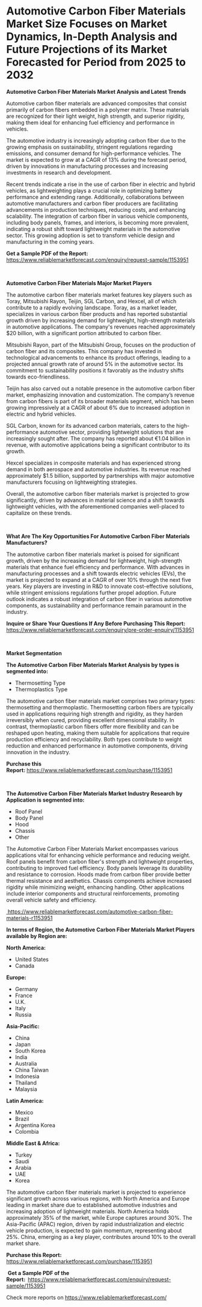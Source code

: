 <p><h1>Automotive Carbon Fiber Materials Market Size Focuses on Market Dynamics, In-Depth Analysis and Future Projections of its Market Forecasted for Period from 2025 to 2032</h1></p><p><strong>Automotive Carbon Fiber Materials Market Analysis and Latest Trends</strong></p>
<p><p>Automotive carbon fiber materials are advanced composites that consist primarily of carbon fibers embedded in a polymer matrix. These materials are recognized for their light weight, high strength, and superior rigidity, making them ideal for enhancing fuel efficiency and performance in vehicles. </p><p>The automotive industry is increasingly adopting carbon fiber due to the growing emphasis on sustainability, stringent regulations regarding emissions, and consumer demand for high-performance vehicles. The market is expected to grow at a CAGR of 13% during the forecast period, driven by innovations in manufacturing processes and increasing investments in research and development. </p><p>Recent trends indicate a rise in the use of carbon fiber in electric and hybrid vehicles, as lightweighting plays a crucial role in optimizing battery performance and extending range. Additionally, collaborations between automotive manufacturers and carbon fiber producers are facilitating advancements in production techniques, reducing costs, and enhancing scalability. The integration of carbon fiber in various vehicle components, including body panels, frames, and interiors, is becoming more prevalent, indicating a robust shift toward lightweight materials in the automotive sector. This growing adoption is set to transform vehicle design and manufacturing in the coming years.</p></p>
<p><strong>Get a Sample PDF of the Report:&nbsp;</strong> <a href="https://www.reliablemarketforecast.com/enquiry/request-sample/1153951?utm_campaign=3081&utm_medium=2&utm_source=Github&utm_content=ia&utm_term=26032025&utm_id=automotive-carbon-fiber-materials">https://www.reliablemarketforecast.com/enquiry/request-sample/1153951</a></p>
<p>&nbsp;</p>
<p><strong>Automotive Carbon Fiber Materials Major Market Players</strong></p>
<p><p>The automotive carbon fiber materials market features key players such as Toray, Mitsubishi Rayon, Teijin, SGL Carbon, and Hexcel, all of which contribute to a rapidly evolving landscape. Toray, as a market leader, specializes in various carbon fiber products and has reported substantial growth driven by increasing demand for lightweight, high-strength materials in automotive applications. The company's revenues reached approximately $20 billion, with a significant portion attributed to carbon fiber.</p><p>Mitsubishi Rayon, part of the Mitsubishi Group, focuses on the production of carbon fiber and its composites. This company has invested in technological advancements to enhance its product offerings, leading to a projected annual growth rate of around 5% in the automotive sector. Its commitment to sustainability positions it favorably as the industry shifts towards eco-friendliness.</p><p>Teijin has also carved out a notable presence in the automotive carbon fiber market, emphasizing innovation and customization. The company’s revenue from carbon fibers is part of its broader materials segment, which has been growing impressively at a CAGR of about 6% due to increased adoption in electric and hybrid vehicles.</p><p>SGL Carbon, known for its advanced carbon materials, caters to the high-performance automotive sector, providing lightweight solutions that are increasingly sought after. The company has reported about €1.04 billion in revenue, with automotive applications being a significant contributor to its growth.</p><p>Hexcel specializes in composite materials and has experienced strong demand in both aerospace and automotive industries. Its revenue reached approximately $1.5 billion, supported by partnerships with major automotive manufacturers focusing on lightweighting strategies.</p><p>Overall, the automotive carbon fiber materials market is projected to grow significantly, driven by advances in material science and a shift towards lightweight vehicles, with the aforementioned companies well-placed to capitalize on these trends.</p></p>
<p>&nbsp;</p>
<p><strong>What Are The Key Opportunities For Automotive Carbon Fiber Materials Manufacturers?</strong></p>
<p><p>The automotive carbon fiber materials market is poised for significant growth, driven by the increasing demand for lightweight, high-strength materials that enhance fuel efficiency and performance. With advances in manufacturing processes and a shift towards electric vehicles (EVs), the market is projected to expand at a CAGR of over 10% through the next five years. Key players are investing in R&D to innovate cost-effective solutions, while stringent emissions regulations further propel adoption. Future outlook indicates a robust integration of carbon fiber in various automotive components, as sustainability and performance remain paramount in the industry.</p></p>
<p><strong>Inquire or Share Your Questions If Any Before Purchasing This Report:</strong> <a href="https://www.reliablemarketforecast.com/enquiry/pre-order-enquiry/1153951?utm_campaign=3081&utm_medium=2&utm_source=Github&utm_content=ia&utm_term=26032025&utm_id=automotive-carbon-fiber-materials">https://www.reliablemarketforecast.com/enquiry/pre-order-enquiry/1153951</a></p>
<p>&nbsp;</p>
<p><strong>Market Segmentation</strong></p>
<p><strong>The Automotive Carbon Fiber Materials Market Analysis by types is segmented into:</strong></p>
<p><ul><li>Thermosetting Type</li><li>Thermoplastics Type</li></ul></p>
<p><p>The automotive carbon fiber materials market comprises two primary types: thermosetting and thermoplastic. Thermosetting carbon fibers are typically used in applications requiring high strength and rigidity, as they harden irreversibly when cured, providing excellent dimensional stability. In contrast, thermoplastic carbon fibers offer more flexibility and can be reshaped upon heating, making them suitable for applications that require production efficiency and recyclability. Both types contribute to weight reduction and enhanced performance in automotive components, driving innovation in the industry.</p></p>
<p><strong>Purchase this Report:&nbsp;</strong><a href="https://www.reliablemarketforecast.com/purchase/1153951?utm_campaign=3081&utm_medium=2&utm_source=Github&utm_content=ia&utm_term=26032025&utm_id=automotive-carbon-fiber-materials">https://www.reliablemarketforecast.com/purchase/1153951</a></p>
<p>&nbsp;</p>
<p><strong>The Automotive Carbon Fiber Materials Market Industry Research by Application is segmented into:</strong></p>
<p><ul><li>Roof Panel</li><li>Body Panel</li><li>Hood</li><li>Chassis</li><li>Other</li></ul></p>
<p><p>The Automotive Carbon Fiber Materials Market encompasses various applications vital for enhancing vehicle performance and reducing weight. Roof panels benefit from carbon fiber's strength and lightweight properties, contributing to improved fuel efficiency. Body panels leverage its durability and resistance to corrosion. Hoods made from carbon fiber provide better thermal resistance and aesthetics. Chassis components achieve increased rigidity while minimizing weight, enhancing handling. Other applications include interior components and structural reinforcements, promoting overall vehicle safety and efficiency.</p></p>
<p><a href="https://www.reliablemarketforecast.com/automotive-carbon-fiber-materials-r1153951?utm_campaign=3081&utm_medium=2&utm_source=Github&utm_content=ia&utm_term=26032025&utm_id=automotive-carbon-fiber-materials">&nbsp;https://www.reliablemarketforecast.com/automotive-carbon-fiber-materials-r1153951</a></p>
<p><strong>In terms of Region, the Automotive Carbon Fiber Materials Market Players available by Region are:</strong></p>
<p>
    <p> <strong> North America: </strong>
        <ul>
            <li>United States</li>
            <li>Canada</li>
        </ul>
        </p> 
    <p> <strong> Europe: </strong>
        <ul>
            <li>Germany</li>
            <li>France</li>
            <li>U.K.</li>
            <li>Italy</li>
            <li>Russia</li>
        </ul>
        </p> 
    <p> <strong> Asia-Pacific: </strong>
        <ul>
            <li>China</li>
            <li>Japan</li>
            <li>South Korea</li>
            <li>India</li>
            <li>Australia</li>
            <li>China Taiwan</li>
            <li>Indonesia</li>
            <li>Thailand</li>
            <li>Malaysia</li>
        </ul>
        </p> 
    <p> <strong> Latin America: </strong>
        <ul>
            <li>Mexico</li>
            <li>Brazil</li>
            <li>Argentina Korea</li>
            <li>Colombia</li>
        </ul>
        </p> 
    <p> <strong> Middle East & Africa: </strong>
        <ul>
            <li>Turkey</li>
            <li>Saudi</li>
            <li>Arabia</li>
            <li>UAE</li>
            <li>Korea</li>
        </ul>
    </p>
    </p>
<p><p>The automotive carbon fiber materials market is projected to experience significant growth across various regions, with North America and Europe leading in market share due to established automotive industries and increasing adoption of lightweight materials. North America holds approximately 35% of the market, while Europe captures around 30%. The Asia-Pacific (APAC) region, driven by rapid industrialization and electric vehicle production, is expected to gain momentum, representing about 25%. China, emerging as a key player, contributes around 10% to the overall market share.</p></p>
<p><strong>Purchase this Report: </strong><a href="https://www.reliablemarketforecast.com/purchase/1153951?utm_campaign=3081&utm_medium=2&utm_source=Github&utm_content=ia&utm_term=26032025&utm_id=automotive-carbon-fiber-materials">https://www.reliablemarketforecast.com/purchase/1153951</a></p>
<p>&nbsp;<strong>Get a Sample PDF of the Report:&nbsp;&nbsp;</strong><a href="https://www.reliablemarketforecast.com/enquiry/request-sample/1153951?utm_campaign=3081&utm_medium=2&utm_source=Github&utm_content=ia&utm_term=26032025&utm_id=automotive-carbon-fiber-materials">https://www.reliablemarketforecast.com/enquiry/request-sample/1153951</a></p>
<p><strong></strong></p>
<p>Check more reports on <a href="https://www.reliablemarketforecast.com/?utm_campaign=3081&utm_medium=2&utm_source=Github&utm_content=ia&utm_term=26032025&utm_id=automotive-carbon-fiber-materials">https://www.reliablemarketforecast.com/</a></p>